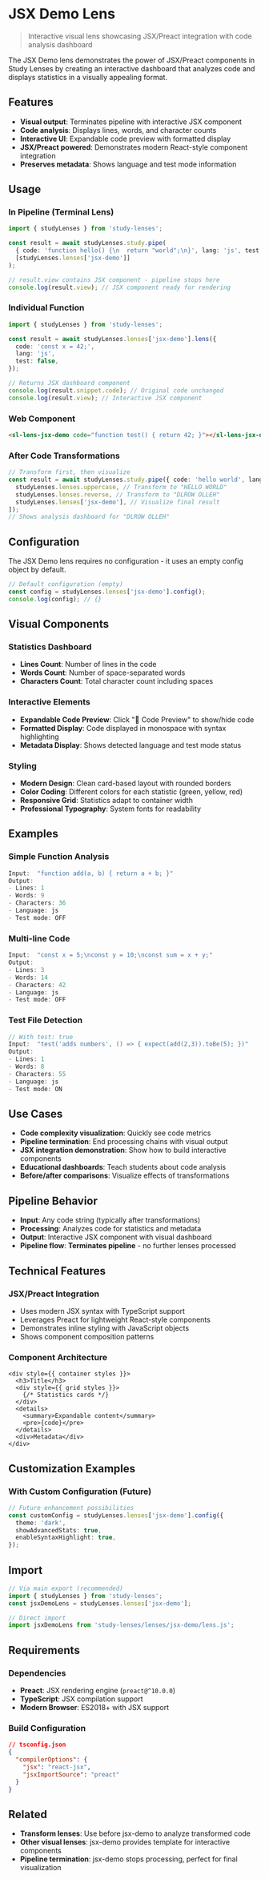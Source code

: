 # JSX Demo Lens

> Interactive visual lens showcasing JSX/Preact integration with code analysis dashboard

The JSX Demo lens demonstrates the power of JSX/Preact components in Study Lenses by creating an interactive dashboard that analyzes code and displays statistics in a visually appealing format.

## Features

- **Visual output**: Terminates pipeline with interactive JSX component
- **Code analysis**: Displays lines, words, and character counts
- **Interactive UI**: Expandable code preview with formatted display
- **JSX/Preact powered**: Demonstrates modern React-style component integration
- **Preserves metadata**: Shows language and test mode information

## Usage

### In Pipeline (Terminal Lens)

```typescript
import { studyLenses } from 'study-lenses';

const result = await studyLenses.study.pipe(
  { code: 'function hello() {\n  return "world";\n}', lang: 'js', test: false },
  [studyLenses.lenses['jsx-demo']]
);

// result.view contains JSX component - pipeline stops here
console.log(result.view); // JSX component ready for rendering
```

### Individual Function

```typescript
import { studyLenses } from 'study-lenses';

const result = await studyLenses.lenses['jsx-demo'].lens({
  code: 'const x = 42;',
  lang: 'js',
  test: false,
});

// Returns JSX dashboard component
console.log(result.snippet.code); // Original code unchanged
console.log(result.view); // Interactive JSX component
```

### Web Component

```html
<sl-lens-jsx-demo code="function test() { return 42; }"></sl-lens-jsx-demo>
```

### After Code Transformations

```typescript
// Transform first, then visualize
const result = await studyLenses.study.pipe({ code: 'hello world', lang: 'js', test: false }, [
  studyLenses.lenses.uppercase, // Transform to "HELLO WORLD"
  studyLenses.lenses.reverse, // Transform to "DLROW OLLEH"
  studyLenses.lenses['jsx-demo'], // Visualize final result
]);
// Shows analysis dashboard for "DLROW OLLEH"
```

## Configuration

The JSX Demo lens requires no configuration - it uses an empty config object by default.

```typescript
// Default configuration (empty)
const config = studyLenses.lenses['jsx-demo'].config();
console.log(config); // {}
```

## Visual Components

### Statistics Dashboard

- **Lines Count**: Number of lines in the code
- **Words Count**: Number of space-separated words
- **Characters Count**: Total character count including spaces

### Interactive Elements

- **Expandable Code Preview**: Click "📝 Code Preview" to show/hide code
- **Formatted Display**: Code displayed in monospace with syntax highlighting
- **Metadata Display**: Shows detected language and test mode status

### Styling

- **Modern Design**: Clean card-based layout with rounded borders
- **Color Coding**: Different colors for each statistic (green, yellow, red)
- **Responsive Grid**: Statistics adapt to container width
- **Professional Typography**: System fonts for readability

## Examples

### Simple Function Analysis

```typescript
Input:  "function add(a, b) { return a + b; }"
Output:
- Lines: 1
- Words: 9
- Characters: 36
- Language: js
- Test mode: OFF
```

### Multi-line Code

```typescript
Input:  "const x = 5;\nconst y = 10;\nconst sum = x + y;"
Output:
- Lines: 3
- Words: 14
- Characters: 42
- Language: js
- Test mode: OFF
```

### Test File Detection

```typescript
// With test: true
Input:  "test('adds numbers', () => { expect(add(2,3)).toBe(5); })"
Output:
- Lines: 1
- Words: 8
- Characters: 55
- Language: js
- Test mode: ON
```

## Use Cases

- **Code complexity visualization**: Quickly see code metrics
- **Pipeline termination**: End processing chains with visual output
- **JSX integration demonstration**: Show how to build interactive components
- **Educational dashboards**: Teach students about code analysis
- **Before/after comparisons**: Visualize effects of transformations

## Pipeline Behavior

- **Input**: Any code string (typically after transformations)
- **Processing**: Analyzes code for statistics and metadata
- **Output**: Interactive JSX component with visual dashboard
- **Pipeline flow**: **Terminates pipeline** - no further lenses processed

## Technical Features

### JSX/Preact Integration

- Uses modern JSX syntax with TypeScript support
- Leverages Preact for lightweight React-style components
- Demonstrates inline styling with JavaScript objects
- Shows component composition patterns

### Component Architecture

```tsx
<div style={{ container styles }}>
  <h3>Title</h3>
  <div style={{ grid styles }}>
    {/* Statistics cards */}
  </div>
  <details>
    <summary>Expandable content</summary>
    <pre>{code}</pre>
  </details>
  <div>Metadata</div>
</div>
```

## Customization Examples

### With Custom Configuration (Future)

```typescript
// Future enhancement possibilities
const customConfig = studyLenses.lenses['jsx-demo'].config({
  theme: 'dark',
  showAdvancedStats: true,
  enableSyntaxHighlight: true,
});
```

## Import

```typescript
// Via main export (recommended)
import { studyLenses } from 'study-lenses';
const jsxDemoLens = studyLenses.lenses['jsx-demo'];

// Direct import
import jsxDemoLens from 'study-lenses/lenses/jsx-demo/lens.js';
```

## Requirements

### Dependencies

- **Preact**: JSX rendering engine (`preact@^10.0.0`)
- **TypeScript**: JSX compilation support
- **Modern Browser**: ES2018+ with JSX support

### Build Configuration

```json
// tsconfig.json
{
  "compilerOptions": {
    "jsx": "react-jsx",
    "jsxImportSource": "preact"
  }
}
```

## Related

- **Transform lenses**: Use before jsx-demo to analyze transformed code
- **Other visual lenses**: jsx-demo provides template for interactive components
- **Pipeline termination**: jsx-demo stops processing, perfect for final visualization
